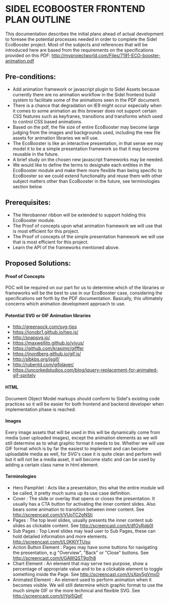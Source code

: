 # SIDEL ECOBOOSTER FRONTEND PLAN OUTLINE

This documentation describes the initial plans ahead of actual development to foresee the potential processes needed in order to complete the Sidel EcoBooster project. Most of the subjects and references that will be introduced here are based from the requirements on the specifications provided on this PDF: http://myprojectworld.com/Files/7191-ECO-booster-animation.pdf

## Pre-conditions:

* Add animation framework or javascript plugin to Sidel Assets because currently there are no animation workflow in the Sidel frontend build system to facilitate some of the animations seen in the PDF document.
* There is a chance that degradation on IE9 might occur especially when it comes to some animation as this browser does not support certain CSS features such as keyfranes, transitions and transforms which used to control CSS based animations.
* Based on the pdf, the file size of entire EcoBooster may become large judging from the images and backgrounds used, including the new file assets for animation libraries we will use.
* The EcoBooster is like an interactive presentation, in that sense we may model it to be a simple presentation framework so that it may become reusable in the future.
* A brief study on the chosen new javascript frameworks may be needed.
* We would like to define the terms to designate each entities in the EcoBooster module and make them more flexible than being specific to EcoBooster so we could extend functionality and reuse them with other subject matters other than EcoBooster in the future, see terminologies section below 

## Prerequisites:

* The Herobanner ribbon will be extended to support holding this EcoBooster module.
* The Proof of concepts upon what animation framework we will use that is most efficient for this project.
* The Proof of concepts of the simple presentation framework we will use that is most efficient for this project.
* Learn the API of the frameworks mentioned above.

## Proposed Solutions:

#### Proof of Concepts

POC will be required on our part for us to determine which of the libraries or frameworks will be the best to use in our EcoBooster case, considering the specifications set forth by the PDF documentation. Basically, this ultimately concerns which animation development approach to use. 

#### Potential SVG or GIF Animation libraries
* http://greensock.com/svg-tips
* https://jonobr1.github.io/two.js/
* http://snapsvg.io/
* https://maxwellito.github.io/vivus/
* https://github.com/krasimir/gifffer
* https://jnordberg.github.io/gif.js/
* http://slbkbs.org/jsgif/
* http://rubentd.com/gifplayer/
* https://uncorkedstudios.com/blog/jquery-replacement-for-animated-gif-spritely

#### HTML

Document Object Model markups should conform to Sidel's existing code practices so it will be easier for both frontend and backend developer when implementation phase is reached.

#### Images

Every image assets that will be used in this will be dynamically come from media (user uploaded images), except the animation elements as we will still determine as to what graphic format it needs to be. Whether we will use GIF format which is by far the easiest to implement and can become uploadable media as well, for SVG's case it is quite clean and perform well but it will not be a media asset, it will become static and can be used by adding a certain class name in html element.

#### Terminologies

* Hero Pamphlet : Acts like a presentation, this what the entire module will be called, it pretty much sums up its use case definition.
* Cover : The slide or overlay that opens or closes the presentation. It usually has a CTA button for activating the inner content slides. Also bears some animation to transition between inner content. See http://screencast.com/t/VUoTC2gNSti
* Pages : The top level slides, usually presents the inner content sub slides as clickable content. See   http://screencast.com/t/dfOyRqb0I
* Sub Pages : Top Level slides may lead user to Sub Pages, these can hold detailed information and more elements. http://screencast.com/t/L0KKlYTUsu
* Action Button Element : Pages may have some buttons for navigating the presentation, e.g "Overview", "Back" or "Close" buttons. See http://screencast.com/t/GAWQST9g1h8
* Chart Element : An element that may serve two purpose, show a percentage of appropriate value and to be a clickable element to toggle something inside the Page. See http://screencast.com/t/sXpv5gVmyD
* Animated Element : An element used to perform animation when it becomes visible. We will still determine which graphic format to use the much simple GIF or the more technical and flexible SVG. See http://screencast.com/t/lYgI5QpF